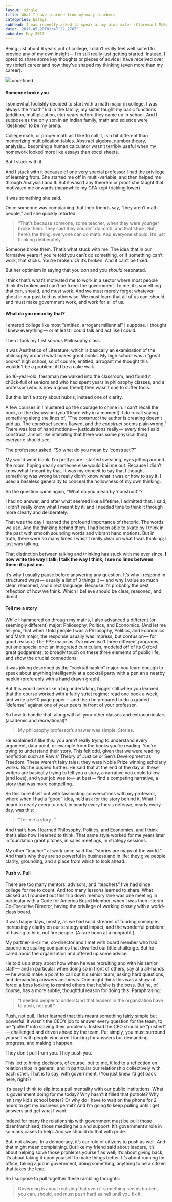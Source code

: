 ```yaml
---
layout: single
title: What I have learned from my many teachers
categories: Essays
subhead: I was recently asked to speak at my alma mater (Claremont McKenna College) about my career and how CMC helped shape and empower it. Being…
date: '2017-05-20T01:47:22.276Z'
pubdate: May 2017
---
```


Being just about 6 years out of college, I didn’t really feel well suited to provide any of my own insight — I’m still really just getting started. Instead, I opted to share some key thoughts or pieces of advice I have received over my (brief) career and how they’ve shaped my thinking (even more than my career).

![](/img/1__a32VhVCgSdHMMR729fJ9__g.jpeg)
undefined

#### Someone broke you

I somewhat foolishly decided to start with a math major in college. I was always the “math” kid in the family; my sister taught my basic functions (addition, multiplication, etc) years before they came up in school. And I suppose as the only son in an Indian family, math and science were “destined” to be my arena.

College math, or proper math as I like to call it, is a bit different than memorizing multiplication tables. Abstract algebra, number theory, analysis… becoming a human calculator wasn’t terribly useful when my homework looked more like essays than excel sheets.

But I stuck with it.

And I stuck with it because of one very special professor I had the privilege of learning from. She started me off in multi-variable, and then helped me through Analysis I and II. But it wasn’t any theorem or proof she taught that motivated me onwards (meanwhile my GPA kept trickling lower).

It was something she said.

Once someone was complaining that their friends say, “they aren’t math people,” and she quickly retorted:

> “That’s because someone, some teacher, when they were younger broke them. They said they couldn’t do math, and that stuck. But, here’s the thing: everyone can do math. And everyone should. It’s just thinking deliberately.”

Someone broke them. That’s what stuck with me. The idea that in our formative years if you’re told you can’t do something, or if something can’t work, that sticks. You’re broken. Or it’s broken. And it can’t be fixed.

But her optimism in saying that you _can_ and you _should_ resonated.

I think that’s what’s motivated me to work in a sector where most people think it’s broken and can’t be fixed: the government. To me, it’s something that can, should, and must work. And we must merely forget whatever ghost in our past told us otherwise. We must learn that all of us can, should, and must make government work, and work for all of us.

#### What do you mean by that?

I entered college like most “entitled, arrogant millennial” I suppose. I thought I knew everything — or at least I could talk and act like I could.

Then I took my first _serious_ Philosophy class.

It was Aesthetics of Literature, which is basically an examination of the philosophy around what makes great books. My high school was a “great books” high school, so of course, entitled, arrogant me thought this wouldn’t be a problem; it’d be a cake walk.

So 16-year-old, freshman me walked into the classroom, and found it ch0ck-full of seniors and who had spent years in philosophy classes, and a professor (who is now a good friend) then wasn’t one to suffer fools.

But this isn’t a story about hubris, instead one of clarity.

A few courses in I mustered up the courage to chime in. I can’t recall the book, or the discussion (you’ll learn why in a moment). I do recall saying something along the lines of, “The _construct_ the author is creating doesn’t add up. The _construct_ seems flawed, and the _construct_ seems plain wrong.” There was lots of hand motions — justiculations really — every time I said construct, almost like intimating that there was some physical thing everyone should see.

The professsor asked, “So what do you mean by ‘construct’?”

My world went blank. I’m pretty sure I started sweating, eyes jetting around the room, hoping dearly someone else would bail me out. Because I didn’t know what I meant by that. It was my conceit to say that I thought something was wrong but really didn’t know what it was or how to say it. I used a baseless generality to conceal the hollowness of my own thinking.

So the question came again, “What do you mean by ‘construct’”?

I had no answer, and after what seemed like a lifetime, I admitted that. I said, I didn’t really know what I meant by it, and I needed time to think it through more clearly and deliberately.

That was the day I learned the profound importance of rhetoric. The words we use. And the thinking behind them. I had been able to skate by I think in the past with smooth sounding words and vibrant hand motions. But in truth, there were so many times I wasn’t really clear on what I was thinking; I just was talking.

That distinction between talking and thinking has stuck with me ever since. **I now write the way I talk; I talk the way I think; I see no lines between them: it’s just me.**

It’s why I usually pause before answering any question. It’s why I respond in structured ways — usually a list of 3 things ;) — and why I value so much clear, reasoned, and direct language. Because it’s probably the best reflection of how we think. Which I believe should be clear, reasoned, and direct.

#### Tell me a story

While I hammered on through my maths, I also advanced a different (or seemingly different) major: Philosophy, Politics, and Economics. (And let me tell you, that when I told people I was a Philosophy, Politics, and Economics and Math major, the response usually was impress, but confusion — for good reason.) The PPE major as it’s known isn’t three different programs, but one special one: an integrated curriculum, modeled off of its Oxford great godparents, to broadly touch on these three elements of public life, and show the crucial connections.

It was joking described as the “cocktail napkin” major: you learn enough to speak about anything intelligently at a cocktail party with a pen an a nearby napkin (preferably with a hand drawn graph).

But this would seem like a big undertaking, bigger still when you learned that the course worked with a fairly strict regime: read one book a week, and write a 5–10 page paper — and then be prepared to do a graded “defense” against one of your peers in front of your professor.

So how to handle that, along with all your other classes and extracurriculars (academic and recreational)?

> My philosophy professor’s answer was simple: Stories.

He explained it like this: you aren’t really trying to understand every argument, data point, or example from the books you’re reading. You’re trying to understand their story. This felt odd, given that we were reading nonfiction such as Rawls’ Theory of Justice or Sen’s Development as Freedom. These weren’t fairy tales; they were Noble Prize winning scholarly works. But he pushed further. He said that at the end of the day all these writers are basically trying to tell you a story, a narrative you could follow (and love), and your job was to — at best — find a competing narrative, a story that was more compelling.

So this bore itself out with fascinating conversations with my professor, where when I had a “good” idea, he’d ask for the story behind it. What I heard in nearly every tutorial, in nearly every thesis defense, nearly every day, was this:

> “Tell me a story…”

And that’s how I learned Philosophy, Politics, and Economics, and I think that’s also how I learned to think. That same style worked for me years later in foundation grant pitches, in sales meetings, in strategy sessions.

My other “teacher” at work once said that “stories are maps of the world.” And that’s why they are so powerful in business and in life: they give people clarity, grounding, and a place from which to look ahead.

#### Push v. Pull

There are too many mentors, advisors, and “teachers” I’ve had since college for me to count. And too many lessons learned to share. What clicked as I rounded out this trip down memory lane was one meeting in particular with a Code for America Board Member, when I was then interim Co-Executive Director, having the privilege of working closely with a world-class board.

It was happy days, mostly, as we had solid streams of funding coming in, increasingly clarity on our strategy and impact, and the wonderful problem of having to hire, not fire people. (A rare boon at a nonprofit.)

My partner-in-crime, co-director and I met with board member who had experience scaling companies that dwarfed our little challenge. But he cared about the organization and offered up some advice.

He told us a story about how when he was recruiting and with his senior staff — and in particular when doing so in front of others, say at a all-hands — he would make a point to call out his senior team, asking hard questions, and demanding answers and ideas. One might think this was a show of force: a boss looking to remind others that he/she is the boss. But he, of course, has a more subtle, thoughtful reason for doing this. Paraphrasing:

> “I needed people to understand that leaders in the organization have to push, not pull.”

Push, not pull. I later learned that this meant something fairly simple but powerful. It wasn’t the CEO’s job to answer every question for the team, to be “pulled” into solving their problems. Instead the CEO should be “pushed” — challenged and driven ahead by the team. Put simply, you must surround yourself with people who aren’t looking for answers but demanding progress, and making it happen.

They don’t pull from you. They push you.

This led to hiring decisions, of course, but to me, it led to a reflection on relationships in general, and in particular our relationship collectively with each other. That is to say, with government. (You just knew I’d get back here, right?)

It’s easy I think to slip into a pull mentality with our public institutions. What is government doing for me today? Why hasn’t it filled that pothole? Why isn’t my kid’s school better? Or why do I have to wait on the phone for 2 hours to get my business permit? And I’m going to keep pulling until I get answers and get what I want.

Indeed for many the relationship with government must be pull: those disenfranchised, those needing help and support. It’s government’s role in so many cases to help. And we should do that with pride.

But, not always. In a democracy, it’s our role of citizens to push as well. And that might mean complaining. But like my friend said about leaders, it’s about helping solve those problems yourself as well; it’s about giving back; it’s about taking it upon yourself to make things better. It’s about running for office, taking a job in government, doing something, anything to be a citizen that takes the lead.

So I suppose to pull together these rambling thoughts:

> Governing is about realizing that even if something seems broken, you can, should, and must push hard as hell until you fix it.